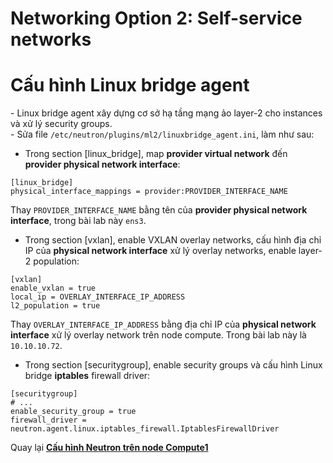 # Networking Option 2: Self-service networks




# Cấu hình Linux bridge agent
\- Linux bridge agent xây dựng cơ sở hạ tầng mạng ảo layer-2 cho instances và xử lý security groups.  
\- Sửa file `/etc/neutron/plugins/ml2/linuxbridge_agent.ini`, làm như sau:  
- Trong section [linux_bridge], map **provider virtual network** đến **provider physical network interface**:  
```
[linux_bridge]
physical_interface_mappings = provider:PROVIDER_INTERFACE_NAME
```

Thay `PROVIDER_INTERFACE_NAME` bằng tên của **provider physical network interface**, trong bài lab này `ens3`.  
- Trong section [vxlan], enable VXLAN overlay networks, cấu hình địa chỉ IP của **physical network interface** xử lý overlay networks, enable layer-2 population:  
```
[vxlan]
enable_vxlan = true
local_ip = OVERLAY_INTERFACE_IP_ADDRESS
l2_population = true
```  

Thay `OVERLAY_INTERFACE_IP_ADDRESS` bằng địa chỉ IP của **physical network interface** xử lý overlay network trên node compute.  Trong bài lab này là `10.10.10.72`.  

- Trong section [securitygroup], enable security groups và cấu hình Linux bridge **iptables** firewall driver:  
```
[securitygroup]
# ...
enable_security_group = true
firewall_driver = neutron.agent.linux.iptables_firewall.IptablesFirewallDriver
```


Quay lại [**Cấu hình Neutron trên node Compute1**](Install_OPS_with_OVS.md#config_neutron_compute1)